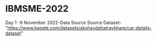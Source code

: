 # IBMSME-2022
Day 1 -9 November 2022-Data Source
Source Dataset-"https://www.kaggle.com/datasets/akshaydattatraykhare/car-details-dataset"
